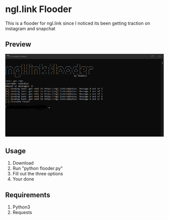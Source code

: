 # ngl.link Flooder
This is a flooder for ngl.link since I noticed its been getting traction on instagram and snapchat

## Preview
![fullscreen](https://github.com/Skemiil/ngl.link-flooder/blob/main/preview.png?raw=true)

## Usage
1. Download
2. Run "python flooder.py"
3. Fill out the three options
4. Your done

## Requirements
1. Python3
2. Requests

